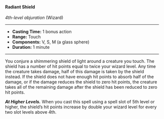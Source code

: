 #### Radiant Shield
*4th-level abjuration* (Wizard)
___
- **Casting Time:** 1 bonus action
- **Range:** Touch
- **Components:** V, S, M (a glass sphere)
- **Duration:** 1 minute
---
You conjure a shimmering shield of light around a creature you touch. The shield has a number of hit points equal to twice your wizard level. Any time the creature takes damage, half of this damage is taken by the shield instead. If the shield does not have enough hit points to absorb half of the damage, or if the damage reduces the shield to zero hit points, the creature takes all of the remaining damage after the shield has been reduced to zero hit points.

***At Higher Levels.*** When you cast this spell using a spell slot of 5th level or higher, the shield’s hit points increase by double your wizard level for every two slot levels above 4th.
